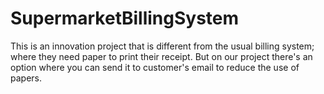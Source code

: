 # SupermarketBillingSystem
This is an innovation project that is different from the usual billing system; where they need paper to print their receipt. But on our project there's an option where you can send it to customer's email to reduce the use of papers.

